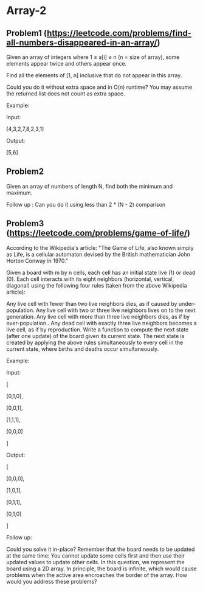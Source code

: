 # Array-2

## Problem1 (https://leetcode.com/problems/find-all-numbers-disappeared-in-an-array/)
Given an array of integers where 1 ≤ a[i] ≤ n (n = size of array), some elements appear twice and others appear once.

Find all the elements of [1, n] inclusive that do not appear in this array.

Could you do it without extra space and in O(n) runtime? You may assume the returned list does not count as extra space.

Example:

Input:


[4,3,2,7,8,2,3,1]



Output:


[5,6]

## Problem2
Given an array of numbers of length N, find both the minimum and maximum. 

Follow up : Can you do it using less than 2 * (N - 2) comparison

## Problem3 (https://leetcode.com/problems/game-of-life/)
According to the Wikipedia's article: "The Game of Life, also known simply as Life, is a cellular automaton devised by the British mathematician John Horton Conway in 1970."

Given a board with m by n cells, each cell has an initial state live (1) or dead (0). Each cell interacts with its eight neighbors (horizontal, vertical, diagonal) using the following four rules (taken from the above Wikipedia article):

Any live cell with fewer than two live neighbors dies, as if caused by under-population.
Any live cell with two or three live neighbors lives on to the next generation.
Any live cell with more than three live neighbors dies, as if by over-population..
Any dead cell with exactly three live neighbors becomes a live cell, as if by reproduction.
Write a function to compute the next state (after one update) of the board given its current state. The next state is created by applying the above rules simultaneously to every cell in the current state, where births and deaths occur simultaneously.

Example:

Input: 

[


  [0,1,0],


  [0,0,1],


  [1,1,1],


  [0,0,0]


]

Output: 

[


  [0,0,0],


  [1,0,1],


  [0,1,1],


  [0,1,0]


]

Follow up:

Could you solve it in-place? Remember that the board needs to be updated at the same time: You cannot update some cells first and then use their updated values to update other cells.
In this question, we represent the board using a 2D array. In principle, the board is infinite, which would cause problems when the active area encroaches the border of the array. How would you address these problems?
